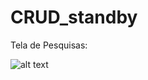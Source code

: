 # CRUD_standby

Tela de Pesquisas:

![alt text](https://raw.githubusercontent.com/simeialves/CRUD_standby/master/Imagens%20do%20Sistema/TelaPesquisa.png)


